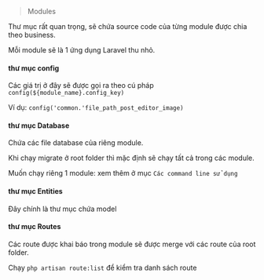 > Modules

Thư mục rất quan trọng, sẽ chứa source code của từng module được chia theo business.

Mỗi module sẽ là 1 ứng dụng Laravel thu nhỏ.

#### thư mục config
Các giá trị ở đây sẽ được gọi ra theo cú pháp `config(${module_name}.config_key)`

Ví dụ: `config('common.'file_path_post_editor_image)`

#### thư mục Database

Chứa các file database của riêng module.

Khi chạy migrate ở root folder thì mặc định sẽ chạy tất cả trong các module.

Muốn chạy riêng 1 module: xem thêm ở mục `Các command line sử dụng`

#### thư mục Entities

Đây chính là thư mục chứa model

#### thư mục Routes

Các route được khai báo trong module sẽ được merge với các route của root folder.

Chạy `php artisan route:list` để kiểm tra danh sách route
